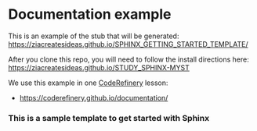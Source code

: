 # Documentation example

This is an example of the stub that will be generated:
https://ziacreatesideas.github.io/SPHINX_GETTING_STARTED_TEMPLATE/

After you clone this repo, you will need to follow the install directions here:
https://ziacreatesideas.github.io/STUDY_SPHINX-MYST


We use this example in one [CodeRefinery](https://coderefinery.org/) lesson:
- https://coderefinery.github.io/documentation/
### This is a sample template to get started with Sphinx
